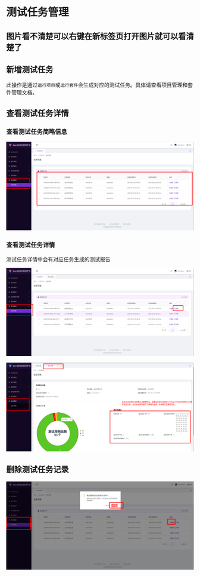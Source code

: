 # 测试任务管理
## 图片看不清楚可以右键在新标签页打开图片就可以看清楚了
## 新增测试任务

此操作是通过`运行项目`或`运行套件`会生成对应的测试任务。具体请查看项目管理和套件管理文档。

## 查看测试任务详情

### 查看测试任务简略信息

![image-20210620013648690](../user-documentation-imgs/test-task/image-20210620013648690.png)

### 查看测试任务详情

测试任务详情中会有对应任务生成的测试报告

![image-20210620013731313](../user-documentation-imgs/test-task/image-20210620013731313.png)

![image-20210620013937356](../user-documentation-imgs/test-task/image-20210620013937356.png)

## 删除测试任务记录

![image-20210620014023514](../user-documentation-imgs/test-task/image-20210620014023514.png)

